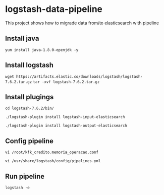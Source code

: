 # logstash-data-pipeline
This project shows how to migrade data from/to elasticsearch with pipeline

## Install java

  `yum install java-1.8.0-openjdk -y`
  
## Install logstash

  `wget https://artifacts.elastic.co/downloads/logstash/logstash-7.6.2.tar.gz`
  `tar -xvf logstash-7.6.2.tar.gz`

## Install plugings
  `cd logstash-7.6.2/bin/`
  
  `./logstash-plugin install logstash-input-elasticsearch`

  `./logstash-plugin install logstash-output-elasticsearch`

## Config pipeline
  `vi /root/kfk_credito.memoria_operacao.conf`
  
  `vi /usr/share/logstash/config/pipelines.yml`

## Run pipeline

  `logstash -e`
  
